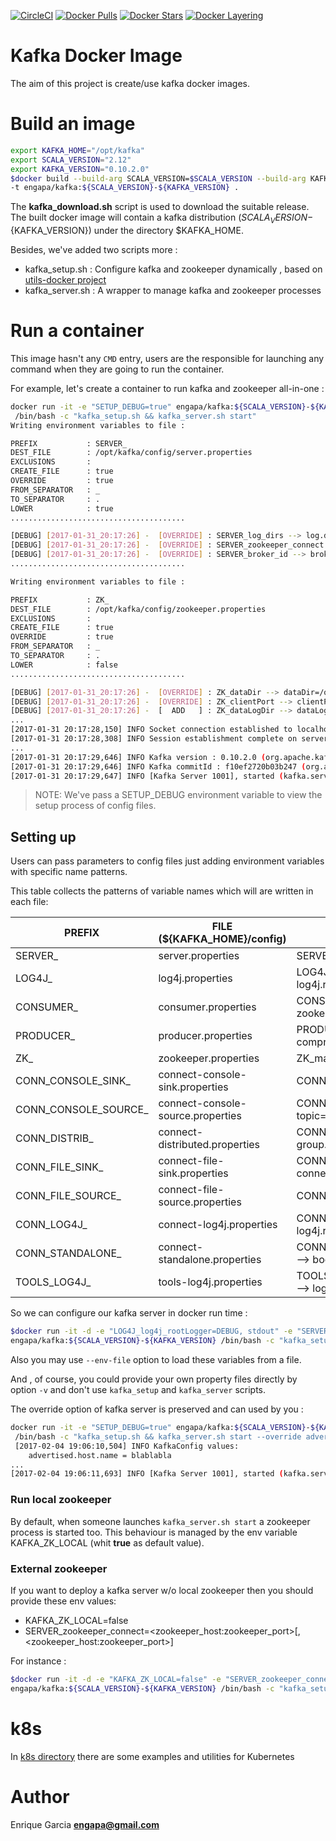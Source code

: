 [![CircleCI](https://circleci.com/gh/engapa/kafka-docker/tree/master.svg?style=svg)](https://circleci.com/gh/engapa/kafka-docker/tree/master)
[![Docker Pulls](https://img.shields.io/docker/pulls/engapa/kafka.svg)](https://hub.docker.com/r/engapa/kafka/)
[![Docker Stars](https://img.shields.io/docker/stars/engapa/kafka.svg)](https://hub.docker.com/r/engapa/kafka/)
[![Docker Layering](https://images.microbadger.com/badges/image/engapa/kafka.svg)](https://microbadger.com/images/engapa/kafka)
# Kafka Docker Image

The aim of this project is create/use kafka docker images.

# Build an image

```bash
export KAFKA_HOME="/opt/kafka"
export SCALA_VERSION="2.12"
export KAFKA_VERSION="0.10.2.0"
$docker build --build-arg SCALA_VERSION=$SCALA_VERSION --build-arg KAFKA_VERSION=$KAFKA_VERSION --build-arg KAFKA_HOME=$KAFKA_HOME \
-t engapa/kafka:${SCALA_VERSION}-${KAFKA_VERSION} .
```

The **kafka_download.sh** script is used to download the suitable release.
The built docker image will contain a kafka distribution (${SCALA_VERSION}-${KAFKA_VERSION}) under the directory $KAFKA_HOME.

Besides, we've added two scripts more :

* kafka_setup.sh  : Configure kafka and zookeeper dynamically , based on [utils-docker project](https://github.com/engapa/utils-docker)
* kafka_server.sh : A wrapper to manage kafka and zookeeper processes

# Run a container

This image hasn't any `CMD` entry, users are the responsible for launching any command when they are going to run the container.

For example, let's create a container to run kafka and zookeeper all-in-one :

```bash
docker run -it -e "SETUP_DEBUG=true" engapa/kafka:${SCALA_VERSION}-${KAFKA_VERSION} \
 /bin/bash -c "kafka_setup.sh && kafka_server.sh start"
Writing environment variables to file :

PREFIX           : SERVER_
DEST_FILE        : /opt/kafka/config/server.properties
EXCLUSIONS       :
CREATE_FILE      : true
OVERRIDE         : true
FROM_SEPARATOR   : _
TO_SEPARATOR     : .
LOWER            : true
.......................................

[DEBUG] [2017-01-31_20:17:26] -  [OVERRIDE] : SERVER_log_dirs --> log.dirs=/opt/kafka/logs
[DEBUG] [2017-01-31_20:17:26] -  [OVERRIDE] : SERVER_zookeeper_connect --> zookeeper.connect=localhost:2181
[DEBUG] [2017-01-31_20:17:26] -  [OVERRIDE] : SERVER_broker_id --> broker.id=-1
.......................................

Writing environment variables to file :

PREFIX           : ZK_
DEST_FILE        : /opt/kafka/config/zookeeper.properties
EXCLUSIONS       :
CREATE_FILE      : true
OVERRIDE         : true
FROM_SEPARATOR   : _
TO_SEPARATOR     : .
LOWER            : false
.......................................

[DEBUG] [2017-01-31_20:17:26] -  [OVERRIDE] : ZK_dataDir --> dataDir=/opt/kafka/zookeeper/data
[DEBUG] [2017-01-31_20:17:26] -  [OVERRIDE] : ZK_clientPort --> clientPort=2181
[DEBUG] [2017-01-31_20:17:26] -  [  ADD   ] : ZK_dataLogDir --> dataLogDir=/opt/kafka/zookeeper/data-log
...
[2017-01-31 20:17:28,150] INFO Socket connection established to localhost/127.0.0.1:2181, initiating session (org.apache.zookeeper.ClientCnxn)
[2017-01-31 20:17:28,308] INFO Session establishment complete on server localhost/127.0.0.1:2181, sessionid = 0x159f62cc8c00000, negotiated timeout = 6000 (org.apache.zookeeper.ClientCnxn)
...
[2017-01-31 20:17:29,646] INFO Kafka version : 0.10.2.0 (org.apache.kafka.common.utils.AppInfoParser)
[2017-01-31 20:17:29,646] INFO Kafka commitId : f10ef2720b03b247 (org.apache.kafka.common.utils.AppInfoParser)
[2017-01-31 20:17:29,647] INFO [Kafka Server 1001], started (kafka.server.KafkaServer)
```

>NOTE: We've pass a SETUP_DEBUG environment variable to view the setup process of config files.

## Setting up

Users can pass parameters to config files just adding environment variables with specific name patterns.

This table collects the patterns of variable names which will are written in each file:

PREFIX     | FILE (${KAFKA_HOME}/config) |         Example
-----------|-----------------------------|-----------------------------
SERVER_    | server.properties           | SERVER_broker_id=1 --> broker.id=1
LOG4J_     | log4j.properties |  LOG4J_log4j_rootLogger=INFO, stdout--> log4j.rootLogger=INFO, stdout
CONSUMER_  | consumer.properties| CONSUMER_zookeeper_connect=127.0.0.1:2181 --> zookeeper.connect=127.0.0.1:2181
PRODUCER_  | producer.properties| PRODUCER_compression_type=none --> compression.type=none
ZK_        | zookeeper.properties | ZK_maxClientCnxns=0 --> maxClientCnxns=0
CONN_CONSOLE_SINK_ |connect-console-sink.properties | CONN_CONSOLE_SINK_tasks_max=1 --> tasks.max=1
CONN_CONSOLE_SOURCE_ | connect-console-source.properties | CONN_CONSOLE_SOURCE_topic=connect-test --> topic=connect-test
CONN_DISTRIB_ | connect-distributed.properties | CONN_DISTRIB_group_id=connect-cluster --> group.id=connect-cluster
CONN_FILE_SINK_   | connect-file-sink.properties | CONN_FILE_SINK_connector_class=FileStreamSink --> connector.class=FileStreamSink
CONN_FILE_SOURCE_ | connect-file-source.properties | CONN_FILE_SOURCE_tasks_max=1 --> tasks.max=1
CONN_LOG4J_ | connect-log4j.properties | CONN_LOG4J_log4j_rootLogger=INFO, stdout --> log4j.rootLogger=INFO, stdout
CONN_STANDALONE_ | connect-standalone.properties | CONN_STANDALONE_bootstrap_servers=localhost:9092 --> bootstrap.servers=localhost:9092
TOOLS_LOG4J_ | tools-log4j.properties | TOOLS_LOG4J_log4j_appender_stderr_Target=System.err --> log4j.appender.stderr.Target=System.err

So we can configure our kafka server in docker run time :

```bash
$docker run -it -d -e "LOG4J_log4j_rootLogger=DEBUG, stdout" -e "SERVER_log_retention_hours=24"\
engapa/kafka:${SCALA_VERSION}-${KAFKA_VERSION} /bin/bash -c "kafka_setup.sh && kafka_server.sh start"
```

Also you may use `--env-file` option to load these variables from a file.

And , of course, you could provide your own property files directly by option `-v` and don't use `kafka_setup` and `kafka_server` scripts.

The override option of kafka server is preserved and can used by you :

```bash
docker run -it -e "SETUP_DEBUG=true" engapa/kafka:${SCALA_VERSION}-${KAFKA_VERSION} \
 /bin/bash -c "kafka_setup.sh && kafka_server.sh start --override advertised.host.name=blablabla"
 [2017-02-04 19:06:10,504] INFO KafkaConfig values:
	advertised.host.name = blablabla
...
[2017-02-04 19:06:11,693] INFO [Kafka Server 1001], started (kafka.server.KafkaServer)
```

### Run local zookeeper

By default, when someone launches  `kafka_server.sh start` a zookeeper process is started too.
This behaviour is managed by the env variable KAFKA_ZK_LOCAL (whit **true** as default value).

### External zookeeper

If you want to deploy a kafka server w/o local zookeeper then you should provide these env values:

* KAFKA_ZK_LOCAL=false
* SERVER_zookeeper_connect=\<zookeeper_host:zookeeper_port\>\[,\<zookeeper_host:zookeeper_port\>\]

For instance :

```bash
$docker run -it -d -e "KAFKA_ZK_LOCAL=false" -e "SERVER_zookeeper_connect=zookeeperserver1:2181,zookeeperserver2:2181,zookeeperserver3:2181" \
engapa/kafka:${SCALA_VERSION}-${KAFKA_VERSION} /bin/bash -c "kafka_setup.sh && kafka_server.sh start"
```

# k8s

In [k8s directory](k8s) there are some examples and utilities for Kubernetes

# Author

Enrique Garcia **engapa@gmail.com**
